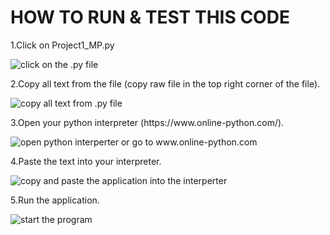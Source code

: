 <!DOCTYPE html>
<html>
<head>
<h1>HOW TO RUN & TEST THIS CODE</h1>
</head>
<body>
<p>1.Click on Project1_MP.py</p>
<img src="/images/imgCPDM0.jpg" alt="click on the .py file" title="click .py file">
<p>2.Copy all text from the file (copy raw file in the top right corner of the file).</p>
<img src="/images/imgCPDM1.jpg" alt="copy all text from .py file" title="copy text">
<p>3.Open your python interpreter (https://www.online-python.com/).</p>
<img src="/images/imgCPDM2.jpg" alt="open python interperter or go to www.online-python.com" title="python interperter">
<p>4.Paste the text into your interpreter.</p>
<img src="/images/imgCPDM3.jpg" alt="copy and paste the application into the interperter" title="copy & paste">
<p>5.Run the application.</p>
<img src="/images/imgCPDM4.jpg" alt="start the program" title="run">
</body>
</html>
